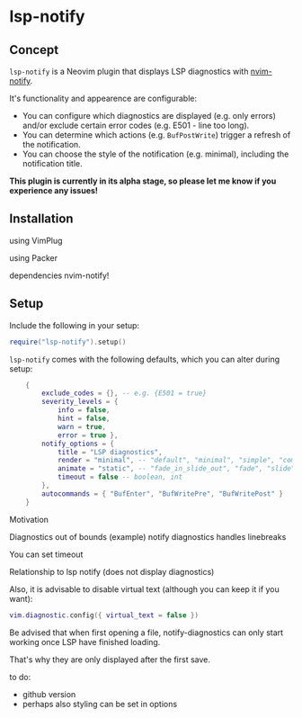 # lsp-notify

## Concept

`lsp-notify` is a Neovim plugin that displays LSP diagnostics with [nvim-notify](...).

It's functionality and appearence are configurable:

- You can configure which diagnostics are displayed (e.g. only errors) and/or exclude certain error codes (e.g. E501 - line too long).
- You can determine which actions (e.g. `BufPostWrite`) trigger a refresh of the notification.
- You can choose the style of the notification (e.g. minimal), including the notification title.

**This plugin is currently in its alpha stage, so please let me know if you experience any issues!**

## Installation

using VimPlug

using Packer

dependencies nvim-notify!

## Setup

Include the following in your setup:

``` lua
require("lsp-notify").setup()
```

`lsp-notify` comes with the following defaults, which you can alter during setup:

``` lua
    {
        exclude_codes = {}, -- e.g. {E501 = true}
        severity_levels = {
            info = false,
            hint = false,
            warn = true,
            error = true },
        notify_options = {
            title = "LSP diagnostics",
            render = "minimal", -- "default", "minimal", "simple", "compact"
            animate = "static", -- "fade_in_slide_out", "fade", "slide", "static"
            timeout = false -- boolean, int
        },
        autocommands = { "BufEnter", "BufWritePre", "BufWritePost" }
    }
```

Motivation

Diagnostics out of bounds (example) notify diagnostics handles linebreaks 

You can set timeout 

Relationship to lsp notify (does not display diagnostics)

Also, it is advisable to disable virtual text (although you can keep it if you want):


``` lua
vim.diagnostic.config({ virtual_text = false })
```

Be advised that when first opening a file, notify-diagnostics can only start working once LSP have finished loading.

That's why they are only displayed after the first save.

to do:
- github version
- perhaps also styling can be set in options
